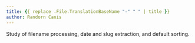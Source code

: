 ```yaml
---
title: {{ replace .File.TranslationBaseName "-" " " | title }}
author: Randorn Canis
---
```


Study of filename processing, date and slug extraction, and default sorting.
